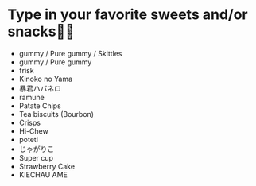 # Type in your favorite sweets and/or snacks🍬🍭
- gummy / Pure gummy / Skittles
- gummy / Pure gummy
- frisk
- Kinoko no Yama
- 暴君ハバネロ
- ramune
- Patate Chips
- Tea biscuits (Bourbon)
- Crisps
- Hi-Chew
- poteti
- じゃがりこ
- Super cup
- Strawberry Cake
- KIECHAU AME
